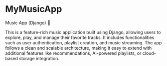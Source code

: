 # MyMusicApp
Music App (Django) 🎵

This is a feature-rich music application built using Django, allowing users to explore, play, and manage their favorite tracks. It includes functionalities such as user authentication, playlist creation, and music streaming. The app follows a clean and scalable architecture, making it easy to extend with additional features like recommendations, AI-powered playlists, or cloud-based storage integration.









